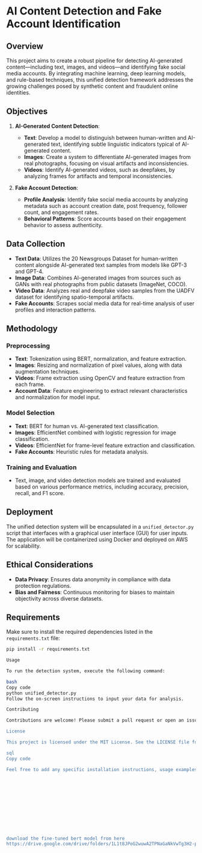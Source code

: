 # AI Content Detection and Fake Account Identification

## Overview

This project aims to create a robust pipeline for detecting AI-generated content—including text, images, and videos—and identifying fake social media accounts. By integrating machine learning, deep learning models, and rule-based techniques, this unified detection framework addresses the growing challenges posed by synthetic content and fraudulent online identities.

## Objectives

1. **AI-Generated Content Detection**:
   - **Text**: Develop a model to distinguish between human-written and AI-generated text, identifying subtle linguistic indicators typical of AI-generated content.
   - **Images**: Create a system to differentiate AI-generated images from real photographs, focusing on visual artifacts and inconsistencies.
   - **Videos**: Identify AI-generated videos, such as deepfakes, by analyzing frames for artifacts and temporal inconsistencies.

2. **Fake Account Detection**:
   - **Profile Analysis**: Identify fake social media accounts by analyzing metadata such as account creation date, post frequency, follower count, and engagement rates.
   - **Behavioral Patterns**: Score accounts based on their engagement behavior to assess authenticity.

## Data Collection

- **Text Data**: Utilizes the 20 Newsgroups Dataset for human-written content alongside AI-generated text samples from models like GPT-3 and GPT-4.
- **Image Data**: Combines AI-generated images from sources such as GANs with real photographs from public datasets (ImageNet, COCO).
- **Video Data**: Analyzes real and deepfake video samples from the UADFV dataset for identifying spatio-temporal artifacts.
- **Fake Accounts**: Scrapes social media data for real-time analysis of user profiles and interaction patterns.

## Methodology

### Preprocessing
- **Text**: Tokenization using BERT, normalization, and feature extraction.
- **Images**: Resizing and normalization of pixel values, along with data augmentation techniques.
- **Videos**: Frame extraction using OpenCV and feature extraction from each frame.
- **Account Data**: Feature engineering to extract relevant characteristics and normalization for model input.

### Model Selection
- **Text**: BERT for human vs. AI-generated text classification.
- **Images**: EfficientNet combined with logistic regression for image classification.
- **Videos**: EfficientNet for frame-level feature extraction and classification.
- **Fake Accounts**: Heuristic rules for metadata analysis.

### Training and Evaluation
- Text, image, and video detection models are trained and evaluated based on various performance metrics, including accuracy, precision, recall, and F1 score.

## Deployment

The unified detection system will be encapsulated in a `unified_detector.py` script that interfaces with a graphical user interface (GUI) for user inputs. The application will be containerized using Docker and deployed on AWS for scalability.

## Ethical Considerations

- **Data Privacy**: Ensures data anonymity in compliance with data protection regulations.
- **Bias and Fairness**: Continuous monitoring for biases to maintain objectivity across diverse datasets.

## Requirements

Make sure to install the required dependencies listed in the `requirements.txt` file:

```bash
pip install -r requirements.txt

Usage

To run the detection system, execute the following command:

bash
Copy code
python unified_detector.py
Follow the on-screen instructions to input your data for analysis.

Contributing

Contributions are welcome! Please submit a pull request or open an issue to discuss improvements or features you'd like to see.

License

This project is licensed under the MIT License. See the LICENSE file for more details.

sql
Copy code

Feel free to add any specific installation instructions, usage examples, or additional sections as needed!












download the fine-tuned bert model from here 
https://drive.google.com/drive/folders/1L1t8JPoG2wuwA2TPNaGaNkVwTg3H2-pr?usp=share_link
